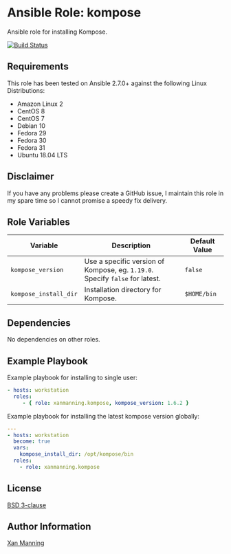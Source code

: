 # Ansible Role: kompose

Ansible role for installing Kompose.

[![Build Status](https://www.travis-ci.org/PyratLabs/ansible-role-kompose.svg?branch=master)](https://www.travis-ci.org/PyratLabs/ansible-role-kompose)

## Requirements

This role has been tested on Ansible 2.7.0+ against the following Linux Distributions:

  - Amazon Linux 2
  - CentOS 8
  - CentOS 7
  - Debian 10
  - Fedora 29
  - Fedora 30
  - Fedora 31
  - Ubuntu 18.04 LTS

## Disclaimer

If you have any problems please create a GitHub issue, I maintain this role in
my spare time so I cannot promise a speedy fix delivery.

## Role Variables


| Variable              | Description                                                                  | Default Value    |
|-----------------------|------------------------------------------------------------------------------|------------------|
| `kompose_version`     | Use a specific version of Kompose, eg. `1.19.0`. Specify `false` for latest. | `false`          |
| `kompose_install_dir` | Installation directory for Kompose.                                          | `$HOME/bin`      |

## Dependencies

No dependencies on other roles.

## Example Playbook

Example playbook for installing to single user:

```yaml
- hosts: workstation
  roles:
     - { role: xanmanning.kompose, kompose_version: 1.6.2 }
```

Example playbook for installing the latest kompose version globally:

```yaml
---
- hosts: workstation
  become: true
  vars:
    kompose_install_dir: /opt/kompose/bin
  roles:
    - role: xanmanning.kompose
```

## License

[BSD 3-clause](LICENSE.txt)

## Author Information

[Xan Manning](https://xanmanning.co.uk/)
